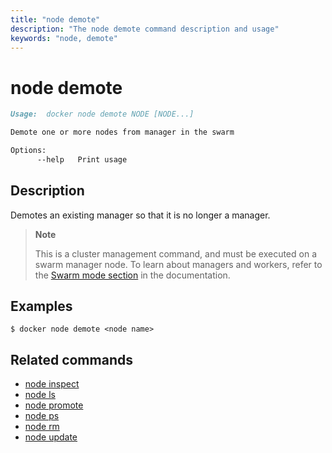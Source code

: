```yaml
---
title: "node demote"
description: "The node demote command description and usage"
keywords: "node, demote"
---
```


# node demote

```markdown
Usage:  docker node demote NODE [NODE...]

Demote one or more nodes from manager in the swarm

Options:
      --help   Print usage

```

## Description

Demotes an existing manager so that it is no longer a manager.

> **Note**
>
> This is a cluster management command, and must be executed on a swarm
> manager node. To learn about managers and workers, refer to the [Swarm mode
> section](https://docs.docker.com/engine/swarm/) in the documentation.

## Examples

```console
$ docker node demote <node name>
```

## Related commands

* [node inspect](node_inspect.md)
* [node ls](node_ls.md)
* [node promote](node_promote.md)
* [node ps](node_ps.md)
* [node rm](node_rm.md)
* [node update](node_update.md)
